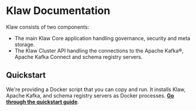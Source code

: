 # Klaw Documentation

Klaw consists of two components:

- The main Klaw Core application handling governance, security and meta storage.
- The Klaw Cluster API handling the connections to the Apache Kafka®,
  Apache Kafka Connect and schema registry servers.

## Quickstart

We're providing a Docker script that you can copy and run. It installs Klaw, Apache Kafka, and schema registry servers as Docker processes. [**Go through the quickstart guide**](./getting-started/quickstart).
